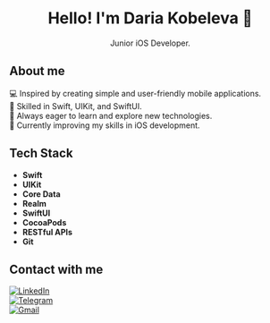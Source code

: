 <h1 align="center">Hello! I'm Daria Kobeleva 👋</h1>

<p align="center">
Junior iOS Developer.
</p>

## About me

💻 Inspired by creating simple and user-friendly mobile applications.  
📱 Skilled in Swift, UIKit, and SwiftUI.  
🚀 Always eager to learn and explore new technologies.  
🌱 Currently improving my skills in iOS development.

## Tech Stack

- **Swift**
- **UIKit**
- **Core Data**
- **Realm**
- **SwiftUI**
- **CocoaPods**
- **RESTful APIs**
- **Git**

## Contact with me

[![LinkedIn](https://img.shields.io/badge/LinkedIn-0077B5?style=for-the-badge&logo=linkedin&logoColor=white)](https://www.linkedin.com/in/daria-kobeleva)  
[![Telegram](https://img.shields.io/badge/Telegram-2CA5E0?style=for-the-badge&logo=telegram&logoColor=white)](https://t.me/KobelevaDaria)  
[![Gmail](https://img.shields.io/badge/Gmail-D14836?style=for-the-badge&logo=gmail&logoColor=white)](mailto:daria.kobeleva.dev@gmail.com)



